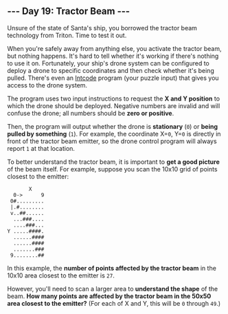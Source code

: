 ## --- Day 19: Tractor Beam ---
Unsure of the state of Santa's ship, you borrowed<!--- "borrowed" --> the tractor beam technology from Triton. Time to test it out.
 
When you're safely away from anything else, you activate the tractor beam, but nothing happens. It's hard to tell whether it's working if there's nothing to use it on. Fortunately, your ship's drone system can be configured to deploy a drone to specific coordinates and then check whether it's being pulled. There's even an [Intcode](9) program (your puzzle input) that gives you access to the drone system.
 
The program uses two input instructions to request the **X and Y position** to which the drone should be deployed. Negative numbers are invalid and will confuse the drone; all numbers should be **zero or positive**.
 
Then, the program will output whether the drone is **stationary** (`0`) or **being pulled by something** (`1`). For example, the coordinate X=`0`, Y=`0` is directly in front of the tractor beam emitter, so the drone control program will always report `1` at that location.
 
To better understand the tractor beam, it is important to **get a good picture** of the beam itself. For example, suppose you scan the 10x10 grid of points closest to the emitter:
 

```
       X
  0->      9
 0#.........
 |.#........
 v..##......
  ...###....
  ....###...
Y .....####.
  ......####
  ......####
  .......###
 9........##
```

 
In this example, the **number of points affected by the tractor beam** in the 10x10 area closest to the emitter is `27`.
 
However, you'll need to scan a larger area to **understand the shape** of the beam. **How many points are affected by the tractor beam in the 50x50 area closest to the emitter?** (For each of X and Y, this will be `0` through `49`.)
 
